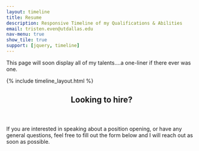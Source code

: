 ```yaml
---
layout: timeline
title: Resume
description: Responsive Timeline of my Qualifications & Abilities
email: tristen.even@utdallas.edu
nav-menu: true
show_tile: true
support: [jquery, timeline]
---
```


<!-- One -->
<section id="one">
	<div class="inner">
		<p>This page will soon display all of my talents....a one-liner if there ever was one.</p>
	</div>
</section>

<!-- Two -->
<section id="two">
    <div class="inner">
        {% include timeline_layout.html %}
    </div>
</section>

<!-- Three -->
<section id="three">
	<div class="inner">
		<header class="major">
			<h2>Looking to hire?</h2>
		</header>
		<p>If you are interested in speaking about a position opening, or have any general questions, feel free to fill out the form below and I will reach out as soon as possible.</p>
	</div>
</section>